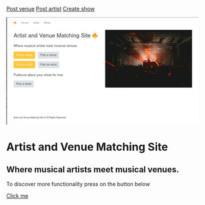 [Post venue](http://www.wencoder.tech/venues/create)               [Post artist](http://www.wencoder.tech/artists/create)                [Create show](http://www.wencoder.tech/shows/create)


![coverimage](coverimage.png)
# Artist and Venue Matching Site
## Where musical artists meet musical venues.

To discover more functionality press on the button below

<a href="www.wencoder.tech/">
  <div id="music" class="button">
    Click me
  </div>
</a>


